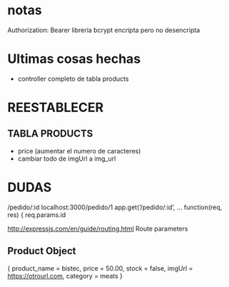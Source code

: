 # notas
Authorization: Bearer <token>
 libreria bcrypt encripta pero no desencripta

# Ultimas cosas hechas

* controller completo de tabla products

# REESTABLECER

## TABLA PRODUCTS

* price (aumentar el numero de caracteres)
* cambiar todo de imgUrl a img_url

# DUDAS

/pedido/:id
localhost:3000/pedido/1
app.get(‘/pedido/:id’, ...
function(req, res) {
req.params.id

http://expressjs.com/en/guide/routing.html
Route parameters

## Product Object

{
    product_name = bistec,
    price = 50.00,
    stock = false,
    imgUrl = https://otrourl.com,
    category = meats
}




